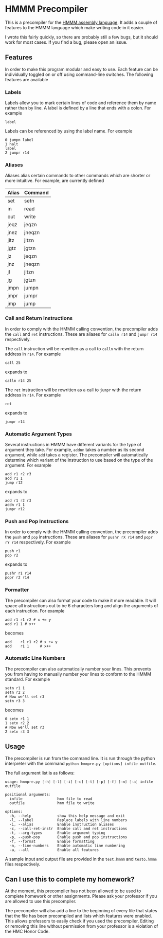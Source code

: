 # HMMM Precompiler
This is a precompiler for the [HMMM assembly language](https://www.cs.hmc.edu/~cs5grad/cs5/hmmm/documentation/documentation.html). It adds a couple of features to the HMMM language which make writing code in it easier.

I wrote this fairly quickly, so there are probably still a few bugs, but it should work for most cases. If you find a bug, please open an issue.

## Features
In order to make this program modular and easy to use. Each feature can be individually toggled on or off using command-line switches. The following features are available

### Labels
Labels allow you to mark certain lines of code and reference them by name rather than by line. A label is defined by a line that ends with a colon. For example
```
label
```
Labels can be referenced by using the label name. For example
```
0 jumpn label
1 halt
label
2 jumpr r14
```

### Aliases
Aliases alias certain commands to other commands which are shorter or more intuitive. For example, are currently defined

| Alias | Command |
|-------|---------|
| set   | setn    |
| in    | read    |
| out   | write   |
| jeqz  | jeqzn   |
| jnez  | jneqzn  |
| jltz  | jltzn   |
| jgtz  | jgtzn   |
| jz    | jeqzn   |
| jnz   | jneqzn  |
| jl    | jltzn   |
| jg    | jgtzn   |
| jmpn  | jumpn   |
| jmpr  | jumpr   |
| jmp   | jump    |

### Call and Return Instructions
In order to comply with the HMMM calling convention, the precompiler adds the `call` and `ret` instructions. These are aliases for `calln r14` and `jumpr r14` respectively.

The `call` instruction will be rewritten as a call to `calln` with the return address in `r14`. For example
```
call 25
```
expands to
```
calln r14 25
```

The `ret` instruction will be rewritten as a call to `jumpr` with the return address in `r14`. For example
```
ret
```
expands to
```
jumpr r14
```

### Automatic Argument Types
Several instructions in HMMM have different variants for the type of argument they take. For example, `addnn` takes a number as its second argument, while `add` takes a register. The precompiler will automatically determine which variant of the instruction to use based on the type of the argument. For example
```
add r1 r2 r3
add r1 1
jump r12
```
expands to
```
add r1 r2 r3
addn r1 1
jumpr r12
```

### Push and Pop Instructions
In order to comply with the HMMM calling convention, the precompiler adds the `push` and `pop` instructions. These are aliases for `pushr rX r14` and `popr rY r14` respectively. For example
```
push r1
pop r2
```
expands to
```
pushr r1 r14
popr r2 r14
```

### Formatter
The precompiler can also format your code to make it more readable. It will space all instructions out to be 6 characters long and align the arguments of each instruction. For example
```
add r1 r1 r2 # x += y
add r1 1 # x++
```
becomes
```
add    r1 r1 r2 # x += y
add    r1 1     # x++
``` 

### Automatic Line Numbers
The precompiler can also automatically number your lines. This prevents you from having to manually number your lines to conform to the HMMM standard. For example
```
setn r1 1
setn r2 2
# Now we'll set r3
setn r3 3
```
becomes
```
0 setn r1 1
1 setn r2 2
# Now we'll set r3
2 setn r3 3
```

## Usage
The precompiler is run from the command line. It is run through the python interpreter with the command `python hmmpre.py [options] infile outfile`.

The full argument list is as follows:
```
usage: hmmpre.py [-h] [-l] [-i] [-c] [-t] [-p] [-f] [-n] [-a] infile outfile

positional arguments:
  infile                hmm file to read
  outfile               hmm file to write

options:
  -h, --help            show this help message and exit
  -l, --label           Replace labels with line numbers
  -i, --alias           Enable instruction aliases
  -c, --call-ret-instr  Enable call and ret instructions
  -t, --arg-types       Enable argument typing
  -p, --push-pop        Enable push and pop instructions
  -f, --format          Enable formatting
  -n, --line-numbers    Enable automatic line numbering
  -a, --all             Enable all features

```

A sample input and output file are provided in the `test.hmmm` and `testo.hmmm` files respectively.

## Can I use this to complete my homework?
At the moment, this precompiler has not been allowed to be used to complete homework or other assignments. Please ask your professor if you are allowed to use this precompiler.

The precompiler will also add a line to the beginning of every file that states that the file has been precompiled and lists which features were enabled. This allows professors to easily check if you used the precompiler. Editing or removing this line without permission from your professor is a violation of the HMC Honor Code.
